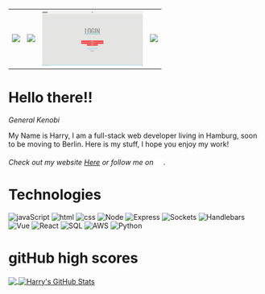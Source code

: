 <table>
<tr>
<td>
  
<a href="https://github.com/TheAngryEnglishman/Landing_Zone">
  <img src="https://github.com/TheAngryEnglishman/Landing_Zone/blob/main/landing-zone.gif" width="200" />
</a>
  
</pre>
</td>
<td>
  
<a href="https://github.com/TheAngryEnglishman/make-love-not-war">
  <img src="https://github.com/TheAngryEnglishman/make-love-not-war/blob/main/make-love-not-war.gif" width="200" />
</a>
  
</pre>
</td>
<td>
  
<a href="https://github.com/TheAngryEnglishman/petition">
   <img src="https://github.com/TheAngryEnglishman/petition/blob/main/petition.gif" width="200" />
</a>

</pre>
</td>
<td>
  
<a href="https://github.com/TheAngryEnglishman/Text-Particles/">
   <img src="https://github.com/TheAngryEnglishman/Text-Particles/blob/main/text-particles.gif" width="200" />
</a>

</pre>
</td>
</table>

# Hello there!!

_General Kenobi_

My Name is Harry, I am a full-stack web developer living in Hamburg, soon to be moving to Berlin. Here is my stuff, I hope you enjoy my work!
<br  />
<br  />
_Check out my website [Here](https://harrywhorlow.io) or follow me on [![LinkedIn][1.2]][1]._

# Technologies

![javaScript](https://img.shields.io/badge/JavaScript-ES6-green) ![html](https://img.shields.io/badge/HTML-HTML5-green) ![css](https://img.shields.io/badge/CSS-CSS3-green) ![Node](https://img.shields.io/badge/Node-17.2.0-green) ![Express](https://img.shields.io/badge/Express-4.17.1-green) ![Sockets](https://img.shields.io/badge/Scokets-4.4.0-green) ![Handlebars](https://img.shields.io/badge/Handlebars-4.7.7-green) ![Vue](https://img.shields.io/badge/Vue-2.6.14-green) ![React](https://img.shields.io/badge/React-17.0-green) ![SQL](https://img.shields.io/badge/SQL-2019-purple) ![AWS](https://img.shields.io/badge/Amazon-webServices-purple) ![Python](https://img.shields.io/badge/Python-3.10.0-blue)

[1.2]: https://github.com/TheAngryEnglishman/TheAngryEnglishman/blob/main/linkedin.png
[1]: https://www.linkedin.com/in/harry-whorlow-b63015227/

# gitHub high scores

<a href="https://github.com/TheAngryEnglishman
/TheAngryEnglishman
">
<img align="center" src="https://github-readme-stats.vercel.app/api/top-langs/?username=TheAngryEnglishman
&hide=java,html,tex&title_color=ffffff&text_color=c9cacc&icon_color=2bbc8a&bg_color=1d1f21&langs_count=3" />
</a>
<a href="https://github.com/TheAngryEnglishman
/TheAngryEnglishman
">
<img align="center" src="https://github-readme-stats.vercel.app/api?username=TheAngryEnglishman
&show_icons=true&line_height=27&count_private=true&title_color=ffffff&text_color=c9cacc&icon_color=2bbc8a&bg_color=1d1f21" alt="Harry's GitHub Stats" />
</a>
